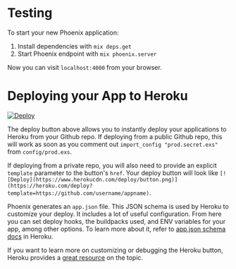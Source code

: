 # Testing

To start your new Phoenix application:

1. Install dependencies with `mix deps.get`
2. Start Phoenix endpoint with `mix phoenix.server`

Now you can visit `localhost:4000` from your browser.

# Deploying your App to Heroku

[![Deploy](https://www.herokucdn.com/deploy/button.png)](https://heroku.com/deploy)

The deploy button above allows you to instantly deploy your applications to Heroku from your Github
repo. If deploying from a public Github repo, this will work as soon as you comment out `import_config "prod.secret.exs"` from `config/prod.exs`.

If deploying from a private repo, you will also need to provide an explicit `template` parameter to the button's `href`. Your deploy button will look like `[![Deploy](https://www.herokucdn.com/deploy/button.png)](https://heroku.com/deploy?template=https://github.com/username/appname)`.

Phoenix generates an `app.json` file. This JSON schema is used by Heroku to customize your deploy. It includes a lot of useful configuration. From here you can set deploy hooks, the buildpacks used, and ENV variables for your app, among other options. To learn more about it, refer to [app.json schema docs](https://devcenter.heroku.com/articles/app-json-schema) in Heroku.

If you want to learn more on customizing or debugging the Heroku button, Heroku provides a [great resource](https://devcenter.heroku.com/articles/heroku-button) on the topic.
